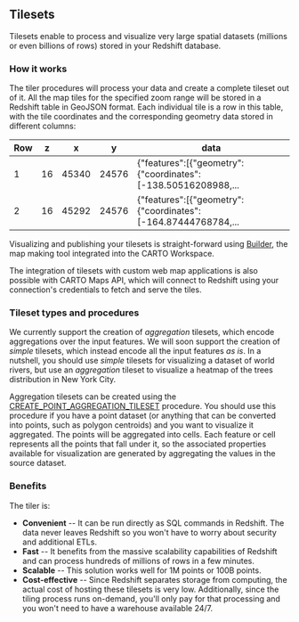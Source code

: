 ## Tilesets

Tilesets enable to process and visualize very large spatial datasets (millions or even billions of rows) stored in your Redshift database.

### How it works

The tiler procedures will process your data and create a complete tileset out of it. All the map tiles for the specified zoom range will be stored in a Redshift table in GeoJSON format. Each individual tile is a row in this table, with the tile coordinates and the corresponding geometry data stored in different columns:

| Row | z | x | y | data |
|-----|---|---|---|-----------------|
| 1   | 16 | 45340 | 24576 | {"features":[{"geometry":{"coordinates":[-138.50516208988,... |
| 2   | 16 | 45292 | 24576 | {"features":[{"geometry":{"coordinates":[-164.87444768784,... |

Visualizing and publishing your tilesets is straight-forward using [Builder](/carto-user-manual/maps/add-source/#add-source-from-a-connection), the map making tool integrated into the CARTO Workspace.

The integration of tilesets with custom web map applications is also possible with CARTO Maps API, which will connect to Redshift using your connection's credentials to fetch and serve the tiles.


### Tileset types and procedures

We currently support the creation of *aggregation* tilesets, which encode aggregations over the input features. We will soon support the creation of *simple* tilesets, which instead encode all the input features _as is_. In a nutshell, you should use _simple_ tilesets for visualizing a dataset of world rivers, but use an _aggregation_ tileset to visualize a heatmap of the trees distribution in New York City. 

Aggregation tilesets can be created using the [CREATE_POINT_AGGREGATION_TILESET](../../sql-reference/tiler/#create_point_aggregation_tileset) procedure. You should use this procedure if you have a point dataset (or anything that can be converted into points, such as polygon centroids) and you want to visualize it aggregated. The points will be aggregated into cells. Each feature or cell represents all the points that fall under it, so the associated properties available for visualization are generated by aggregating the values in the source dataset.

### Benefits

The tiler is:

* **Convenient** -- It can be run directly as SQL commands in Redshift. The data never leaves Redshift so you won't have to worry about security and additional ETLs.
* **Fast** -- It benefits from the massive scalability capabilities of Redshift and can process hundreds of millions of rows in a few minutes.
* **Scalable** -- This solution works well for 1M points or 100B points.
* **Cost-effective** -- Since Redshift separates storage from computing, the actual cost of hosting these tilesets is very low. Additionally, since the tiling process runs on-demand, you'll only pay for that processing and you won't need to have a warehouse available 24/7.
